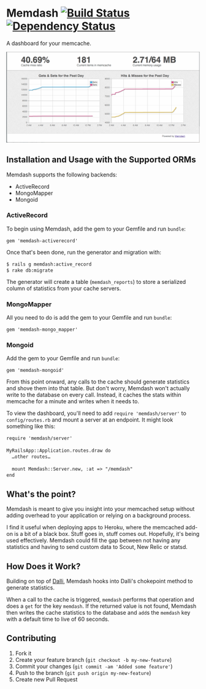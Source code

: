 # Memdash [![Build Status](https://secure.travis-ci.org/bryckbost/memdash.png)](http://travis-ci.org/bryckbost/memdash) [![Dependency Status](https://gemnasium.com/bryckbost/memdash.png)](https://gemnasium.com/bryckbost/memdash)

A dashboard for your memcache.

![Screenshot of memdash](https://github.com/bryckbost/memdash/raw/front-end/screenshot.png)

## Installation and Usage with the Supported ORMs

Memdash supports the following backends:

* ActiveRecord
* MongoMapper
* Mongoid

### ActiveRecord

To begin using Memdash, add the gem to your Gemfile and run `bundle`:

    gem 'memdash-activerecord'

Once that's been done, run the generator and migration with:

    $ rails g memdash:active_record
    $ rake db:migrate

The generator will create a table (`memdash_reports`) to store a serialized column of statistics from your cache servers.

### MongoMapper

All you need to do is add the gem to your Gemfile and run `bundle`:

    gem 'memdash-mongo_mapper'

### Mongoid

Add the gem to your Gemfile and run `bundle`:

    gem 'memdash-mongoid'

From this point onward, any calls to the cache should generate statistics and shove them into that table. But don't worry, Memdash won't actually write to the database on every call. Instead, it caches the stats within memcache for a minute and writes when it needs to.

To view the dashboard, you'll need to add `require 'memdash/server'` to `config/routes.rb` and mount a server at an endpoint. It might look something like this:

    require 'memdash/server'

    MyRailsApp::Application.routes.draw do
      …other routes…

      mount Memdash::Server.new, :at => "/memdash"
    end

## What's the point?

Memdash is meant to give you insight into your memcached setup without adding overhead to your application or relying on a background process.

I find it useful when deploying apps to Heroku, where the memcached add-on is a bit of a black box. Stuff goes in, stuff comes out. Hopefully, it's being used effectively. Memdash could fill the gap between not having any statistics and having to send custom data to Scout, New Relic or statsd.

## How Does it Work?

Building on top of [Dalli](https://github.com/mperham/dalli), Memdash hooks into Dalli's chokepoint method to generate statistics.

When a call to the cache is triggered, `memdash` performs that operation and does a `get` for the key `memdash`. If the returned value is not found, Memdash then writes the cache statistics to the database and `add`s the `memdash` key with a default time to live of 60 seconds.

## Contributing

1. Fork it
2. Create your feature branch (`git checkout -b my-new-feature`)
3. Commit your changes (`git commit -am 'Added some feature'`)
4. Push to the branch (`git push origin my-new-feature`)
5. Create new Pull Request
